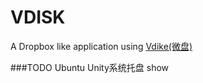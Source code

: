 VDISK
====

A Dropbox like application using [Vdike(微盘)](http://vdisk.weibo.com/)



###TODO
Ubuntu Unity系统托盘 show